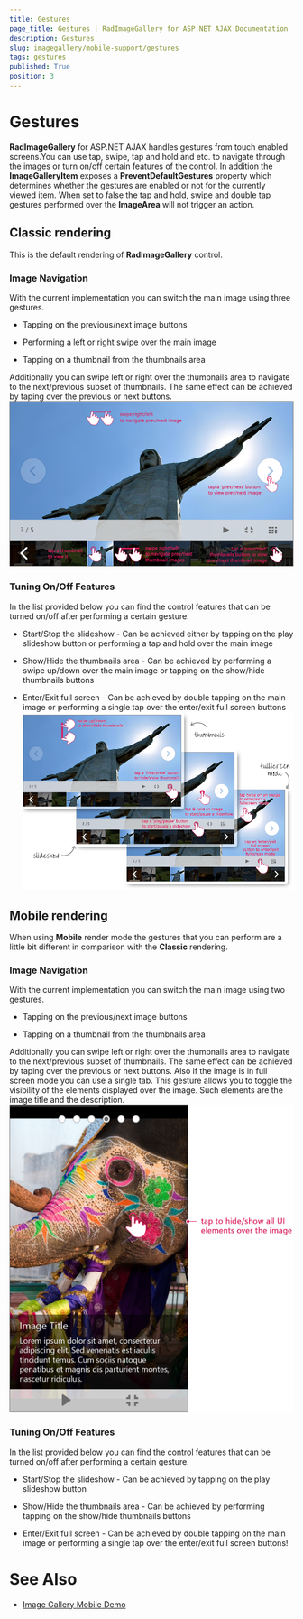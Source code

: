 ```yaml
---
title: Gestures
page_title: Gestures | RadImageGallery for ASP.NET AJAX Documentation
description: Gestures
slug: imagegallery/mobile-support/gestures
tags: gestures
published: True
position: 3
---
```


# Gestures



**RadImageGallery** for ASP.NET AJAX handles gestures from touch enabled screens.You can use tap, swipe, tap and hold and etc. to navigate through the images or turn on/off certain features of the control. In addition the **ImageGalleryItem** exposes a **PreventDefaultGestures** property which determines whether the gestures are enabled or not for the currently viewed item. When set to false the tap and hold, swipe and double tap gestures performed over the **ImageArea** will not trigger an action.

## Classic rendering

This is the default rendering of **RadImageGallery** control.

### Image Navigation

With the current implementation you can switch the main image using three gestures.

* Tapping on the previous/next image buttons

* Performing a left or right swipe over the main image

* Tapping on a thumbnail from the thumbnails area

Additionally you can swipe left or right over the thumbnails area to navigate to the next/previous subset of thumbnails. The same effect can be achieved by taping over the previous or next buttons.
![Image-Gallery-Touch Gestures 1](images/image-gallery-TouchGestures1.png)

### Tuning On/Off Features

In the list provided below you can find the control features that can be turned on/off after performing a certain gesture.

* Start/Stop the slideshow - Can be achieved either by tapping on the play slideshow button or performing a tap and hold over the main image

* Show/Hide the thumbnails area - Can be achieved by performing a swipe up/down over the main image or tapping on the show/hide thumbnails buttons

* Enter/Exit full screen - Can be achieved by double tapping on the main image or performing a single tap over the enter/exit full screen buttons![Image-Gallery-Touch Gestures 2](images/image-gallery-TouchGestures2.png)

## Mobile rendering

When using **Mobile** render mode the gestures that you can perform are a little bit different in comparison  with the **Classic** rendering.

### Image Navigation

With the current implementation you can switch the main image using two gestures.

* Tapping on the previous/next image buttons

* Tapping on a thumbnail from the thumbnails area

Additionally you can swipe left or right over the thumbnails area to navigate to the next/previous subset of thumbnails. The same effect can be achieved by taping over the previous or next buttons. 
Also if the image is in full screen mode you can use a single tab. This gesture allows you to toggle the visibility of the elements displayed over the image. Such elements are the image title and the description.
![Image-Gallery-Touch Gestures 1](images/image-gallery-TouchGestures3.png)

### Tuning On/Off Features 

In the list provided below you can find the control features that can be turned on/off after performing a certain gesture.

* Start/Stop the slideshow - Can be achieved by tapping on the play slideshow button

* Show/Hide the thumbnails area - Can be achieved by performing tapping on the show/hide thumbnails buttons

* Enter/Exit full screen - Can be achieved by double tapping on the main image or performing a single tap over the enter/exit full screen buttons!

# See Also

 * [Image Gallery Mobile Demo](http://demos.telerik.com/aspnet-ajax/image-gallery/mobile-examples/overview/default.aspx?name=Overview)